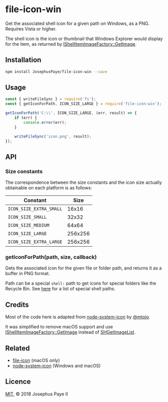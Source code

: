 # file-icon-win

Get the associated shell icon for a given path on Windows, as a PNG. Requires Vista or higher.

The shell icon is the icon or thumbnail that Windows Explorer would display for the item, as returned by [IShellItemImageFactory::GetImage](https://docs.microsoft.com/en-us/windows/desktop/api/shobjidl_core/nf-shobjidl_core-ishellitemimagefactory-getimage).

## Installation

```bash
npm install JosephusPaye/file-icon-win --save
```

## Usage

```js
const { writeFileSync } = require('fs');
const { getIconForPath, ICON_SIZE_LARGE } = require('file-icon-win');

getIconForPath('C:\\', ICON_SIZE_LARGE, (err, result) => {
    if (err) {
        console.error(err);
    }

    writeFileSync('icon.png', result);
});
```

## API

### Size constants

The correspondence between the size constants and the icon size actually obtainable on each platform is as follows:

| Constant                | Size    |
| ----------------------- | ------- |
| `ICON_SIZE_EXTRA_SMALL` |  16x16  |
| `ICON_SIZE_SMALL`       |  32x32  |
| `ICON_SIZE_MEDIUM`      |  64x64  |
| `ICON_SIZE_LARGE`       | 256x256 |
| `ICON_SIZE_EXTRA_LARGE` | 256x256 |

### getIconForPath(path, size, callback)

Gets the associated icon for the given file or folder path, and returns it as a buffer in PNG format.

Path can be a special `shell:` path to get icons for special folders like the Recycle Bin. See [here](https://www.howtogeek.com/257715/how-to-open-hidden-system-folders-with-windos-shell-command/) for a list of special shell paths.

## Credits

Most of the code here is adapted from [node-system-icon](https://github.com/mtojo/node-system-icon) by [@mtojo](https://github.com/mtojo).

It was simplified to remove macOS support and use [IShellItemImageFactory::GetImage](https://docs.microsoft.com/en-us/windows/desktop/api/shobjidl_core/nf-shobjidl_core-ishellitemimagefactory-getimage) instead of [SHGetImageList](https://docs.microsoft.com/en-us/windows/desktop/api/shellapi/nf-shellapi-shgetimagelist).

## Related

- [file-icon](https://github.com/sindresorhus/file-icon) (macOS only)
- [node-system-icon](https://github.com/mtojo/node-system-icon) (Windows and macOS)

## Licence

[MIT](LICENCE), © 2018 Josephus Paye II
